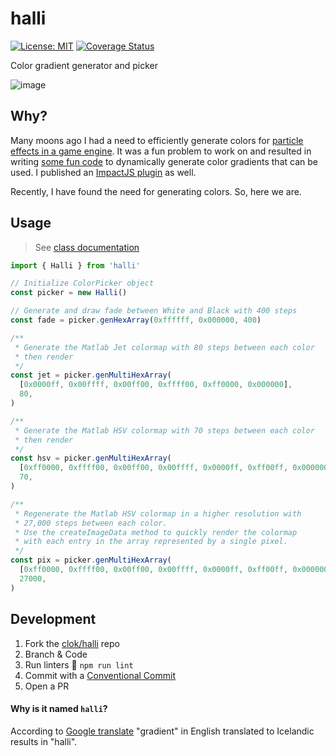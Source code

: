 # halli
[![License: MIT](https://img.shields.io/badge/License-MIT-brightgreen.svg)](https://github.com/clok/halli/blob/master/LICENSE)
[![Coverage Status](https://coveralls.io/repos/github/clok/halli/badge.svg)](https://coveralls.io/github/clok/halli)

Color gradient generator and picker

![image](https://clokwork.net/images/color-select-sample.png)

## Why?

Many moons ago I had a need to efficiently generate colors for [particle effects in a game engine](https://clokwork.net/articles/sublime-text-emacs/).
It was a fun problem to work on and resulted in writing [some fun code](https://clokwork.net/articles/simplifying-color-selection/) to
dynamically generate color gradients that can be used. I published an [ImpactJS plugin](https://github.com/clok/impactjs-color-picker) as well. 

Recently, I have found the need for generating colors. So, here we are.

## Usage

> See [class documentation](./docs)

```typescript
import { Halli } from 'halli'

// Initialize ColorPicker object
const picker = new Halli()

// Generate and draw fade between White and Black with 400 steps
const fade = picker.genHexArray(0xffffff, 0x000000, 400)

/**
 * Generate the Matlab Jet colormap with 80 steps between each color
 * then render
 */
const jet = picker.genMultiHexArray(
  [0x0000ff, 0x00ffff, 0x00ff00, 0xffff00, 0xff0000, 0x000000],
  80,
)

/**
 * Generate the Matlab HSV colormap with 70 steps between each color
 * then render
 */
const hsv = picker.genMultiHexArray(
  [0xff0000, 0xffff00, 0x00ff00, 0x00ffff, 0x0000ff, 0xff00ff, 0x000000],
  70,
)

/**
 * Regenerate the Matlab HSV colormap in a higher resolution with
 * 27,000 steps between each color.
 * Use the createImageData method to quickly render the colormap
 * with each entry in the array represented by a single pixel.
 */
const pix = picker.genMultiHexArray(
  [0xff0000, 0xffff00, 0x00ff00, 0x00ffff, 0x0000ff, 0xff00ff, 0x000000],
  27000,
)
```

## Development

1. Fork the [clok/halli](https://github.com/clok/halli) repo
2. Branch & Code
3. Run linters :broom: `npm run lint`
4. Commit with a [Conventional Commit](https://www.conventionalcommits.org/en/v1.0.0/)
5. Open a PR

#### Why is it named `halli`?

According to [Google translate](https://www.google.com/search?q=gradient+in+icelandic) "gradient" in English translated to Icelandic results in "halli".

